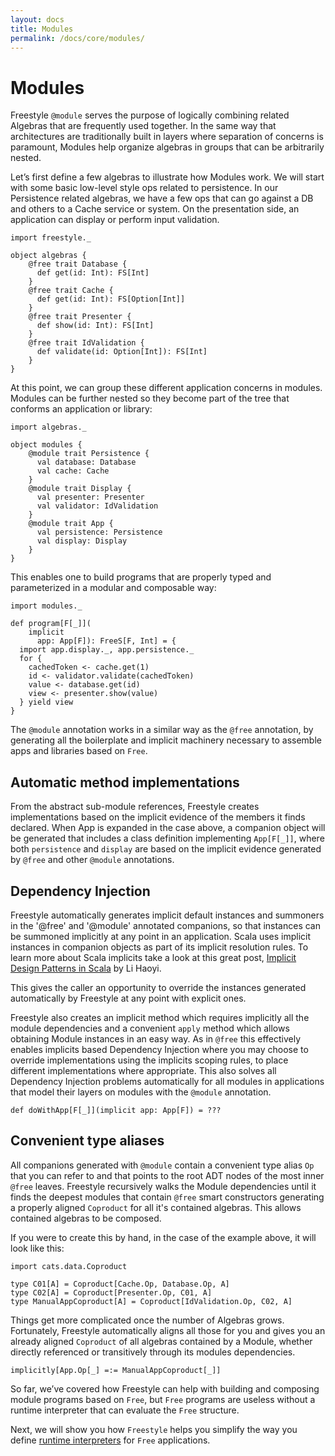 ```yaml
---
layout: docs
title: Modules
permalink: /docs/core/modules/
---
```


# Modules

Freestyle `@module` serves the purpose of logically combining related Algebras that are frequently used together.
In the same way that architectures are traditionally built in layers where separation of concerns is paramount, Modules
help organize algebras in groups that can be arbitrarily nested.

Let’s first define a few algebras to illustrate how Modules work. We will start with some basic low-level style ops related to persistence. In our Persistence related algebras, we have a few ops that can go against a DB and others to a Cache service or system. On the presentation side, an application can display or perform input validation.

```tut:book
import freestyle._

object algebras {
    @free trait Database {
      def get(id: Int): FS[Int]
    }
    @free trait Cache {
      def get(id: Int): FS[Option[Int]]
    }
    @free trait Presenter {
      def show(id: Int): FS[Int]
    }
    @free trait IdValidation {
      def validate(id: Option[Int]): FS[Int]
    }
}
```

At this point, we can group these different application concerns in modules.
Modules can be further nested so they become part of the tree that conforms an application or library:


```tut:book
import algebras._

object modules {
    @module trait Persistence {
      val database: Database
      val cache: Cache
    }
    @module trait Display {
      val presenter: Presenter
      val validator: IdValidation
    }
    @module trait App {
      val persistence: Persistence
      val display: Display
    }
}
```

This enables one to build programs that are properly typed and parameterized in a modular and composable way:

```tut:book
import modules._

def program[F[_]](
	implicit
	  app: App[F]): FreeS[F, Int] = {
  import app.display._, app.persistence._
  for {
    cachedToken <- cache.get(1)
    id <- validator.validate(cachedToken)
    value <- database.get(id)
    view <- presenter.show(value)
  } yield view
}
```

The `@module` annotation works in a similar way as the `@free` annotation, by generating all the boilerplate
and implicit machinery necessary to assemble apps and libraries based on `Free`.

## Automatic method implementations

From the abstract sub-module references, Freestyle creates implementations based on the implicit evidence of the members it finds declared. When App is expanded in the case above, a companion object will be generated that includes a class definition implementing `App[F[_]]`, where both `persistence` and `display` are based on the implicit evidence generated by `@free` and other `@module` annotations.

## Dependency Injection

Freestyle automatically generates implicit default instances and summoners in the '@free' and '@module' annotated companions, so that instances can be summoned implicitly at any point in an application.
Scala uses implicit instances in companion objects as part of its implicit resolution rules. To learn more about Scala implicits take a look at this great
post, [Implicit Design Patterns in Scala](http://www.lihaoyi.com/post/ImplicitDesignPatternsinScala.html) by Li Haoyi.

This gives the caller an opportunity to override the instances generated automatically by Freestyle at any point with explicit ones.

Freestyle also creates an implicit method which requires implicitly all the module dependencies and a convenient `apply` method which allows obtaining
Module instances in an easy way. As in `@free` this effectively enables implicits based Dependency Injection where you may choose to override implementations
using the implicits scoping rules, to place different implementations where appropriate.
This also solves all Dependency Injection problems automatically for all modules in applications that model their layers on modules with the `@module` annotation.

```tut:book
def doWithApp[F[_]](implicit app: App[F]) = ???
```

## Convenient type aliases

All companions generated with `@module` contain a convenient type alias `Op` that you can refer to and that points to the root ADT nodes of the most inner `@free` leaves.
Freestyle recursively walks the Module dependencies until it finds the deepest modules that contain `@free` smart constructors generating a properly aligned `Coproduct`
for all it's contained algebras. This allows contained algebras to be composed.

If you were to create this by hand, in the case of the example above, it will look like this:

```tut:book
import cats.data.Coproduct

type C01[A] = Coproduct[Cache.Op, Database.Op, A]
type C02[A] = Coproduct[Presenter.Op, C01, A]
type ManualAppCoproduct[A] = Coproduct[IdValidation.Op, C02, A]
```

Things get more complicated once the number of Algebras grows.
Fortunately, Freestyle automatically aligns all those for you and gives you an already aligned `Coproduct` of all algebras
contained by a Module, whether directly referenced or transitively through its modules dependencies.

```tut:book
implicitly[App.Op[_] =:= ManualAppCoproduct[_]]
```

So far, we’ve covered how Freestyle can help with building and composing module programs based on `Free`, but `Free` programs are useless without a runtime interpreter that can evaluate the `Free` structure.

Next, we will show you how `Freestyle` helps you simplify the way you define [runtime interpreters](../interpreters/) for `Free` applications.

